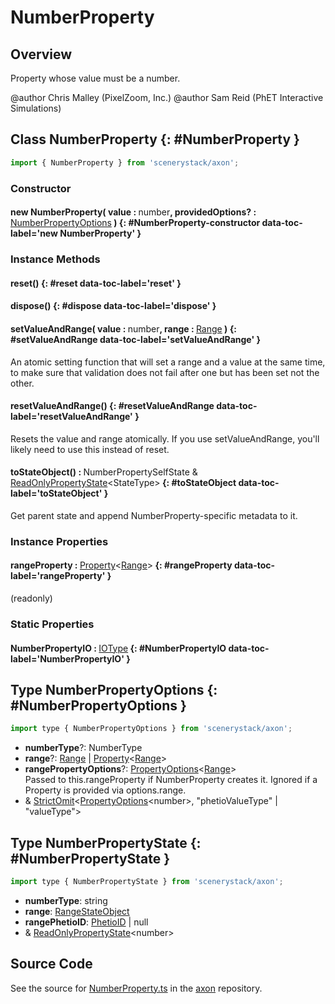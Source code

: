 # NumberProperty

## Overview

Property whose value must be a number.

@author Chris Malley (PixelZoom, Inc.)
@author Sam Reid (PhET Interactive Simulations)

## Class NumberProperty {: #NumberProperty }


```js
import { NumberProperty } from 'scenerystack/axon';
```
### Constructor

#### new NumberProperty( value : <span style="font-weight: 400;"><span style="color: hsla(calc(var(--md-hue) + 180deg),80%,40%,1);">number</span></span>, providedOptions? : <span style="font-weight: 400;">[NumberPropertyOptions](../axon/NumberProperty.md#NumberPropertyOptions)</span> ) {: #NumberProperty-constructor data-toc-label='new NumberProperty' }

### Instance Methods

#### reset() {: #reset data-toc-label='reset' }

#### dispose() {: #dispose data-toc-label='dispose' }

#### setValueAndRange( value : <span style="font-weight: 400;"><span style="color: hsla(calc(var(--md-hue) + 180deg),80%,40%,1);">number</span></span>, range : <span style="font-weight: 400;">[Range](../dot/Range.md)</span> ) {: #setValueAndRange data-toc-label='setValueAndRange' }

An atomic setting function that will set a range and a value at the same time, to make sure that validation does
not fail after one but has been set not the other.

#### resetValueAndRange() {: #resetValueAndRange data-toc-label='resetValueAndRange' }

Resets the value and range atomically.
If you use setValueAndRange, you'll likely need to use this instead of reset.

#### toStateObject() : <span style="font-weight: 400;">NumberPropertySelfState &amp; [ReadOnlyPropertyState](../axon/ReadOnlyProperty.md#ReadOnlyPropertyState)&lt;StateType&gt;</span> {: #toStateObject data-toc-label='toStateObject' }

Get parent state and append NumberProperty-specific metadata to it.

### Instance Properties

#### rangeProperty : <span style="font-weight: 400;">[Property](../axon/Property.md)&lt;[Range](../dot/Range.md)&gt;</span> {: #rangeProperty data-toc-label='rangeProperty' }

(readonly)

### Static Properties

#### NumberPropertyIO : <span style="font-weight: 400;">[IOType](../tandem/IOType.md)</span> {: #NumberPropertyIO data-toc-label='NumberPropertyIO' }



## Type NumberPropertyOptions {: #NumberPropertyOptions }


```js
import type { NumberPropertyOptions } from 'scenerystack/axon';
```


- **numberType**?: NumberType
- **range**?: [Range](../dot/Range.md) | [Property](../axon/Property.md)&lt;[Range](../dot/Range.md)&gt;
- **rangePropertyOptions**?: [PropertyOptions](../axon/ReadOnlyProperty.md#PropertyOptions)&lt;[Range](../dot/Range.md)&gt;
<br>  Passed to this.rangeProperty if NumberProperty creates it. Ignored if a Property is provided via options.range.
- &amp; [StrictOmit](../phet-core/StrictOmit.md)&lt;[PropertyOptions](../axon/ReadOnlyProperty.md#PropertyOptions)&lt;<span style="color: hsla(calc(var(--md-hue) + 180deg),80%,40%,1);">number</span>&gt;, "phetioValueType" | "valueType"&gt;




## Type NumberPropertyState {: #NumberPropertyState }


```js
import type { NumberPropertyState } from 'scenerystack/axon';
```


- **numberType**: <span style="color: hsla(calc(var(--md-hue) + 180deg),80%,40%,1);">string</span>
- **range**: [RangeStateObject](../dot/Range.md#RangeStateObject)
- **rangePhetioID**: [PhetioID](../tandem/phet-io-types.md#PhetioID) | <span style="color: hsla(calc(var(--md-hue) + 180deg),80%,40%,1);">null</span>
- &amp; [ReadOnlyPropertyState](../axon/ReadOnlyProperty.md#ReadOnlyPropertyState)&lt;<span style="color: hsla(calc(var(--md-hue) + 180deg),80%,40%,1);">number</span>&gt;




## Source Code

See the source for [NumberProperty.ts](https://github.com/phetsims/axon/blob/main/js/NumberProperty.ts) in the [axon](https://github.com/phetsims/axon) repository.
